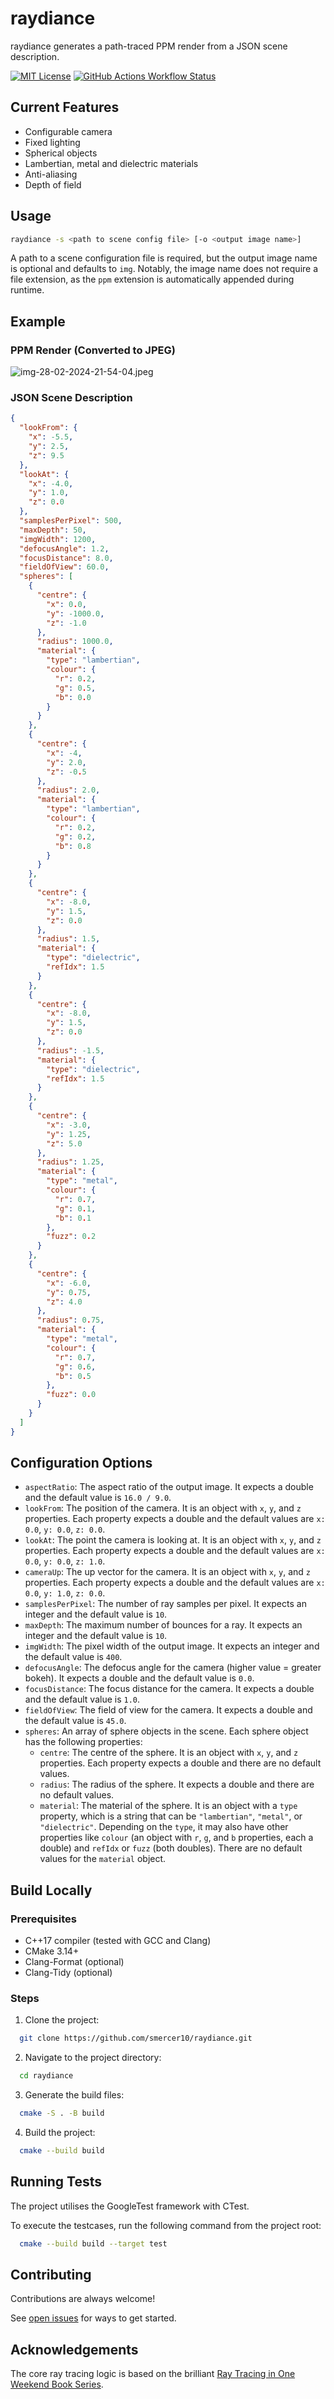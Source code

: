 # raydiance

raydiance generates a path-traced PPM render from a JSON scene description.

[![MIT License](https://img.shields.io/badge/License-MIT-green.svg)](https://github.com/smercer10/raydiance/blob/main/LICENSE)
[![GitHub Actions Workflow Status](https://img.shields.io/github/actions/workflow/status/smercer10/raydiance/ci.yml?label=CI)](https://github.com/smercer10/raydiance/actions/workflows/ci.yml)

## Current Features

- Configurable camera
- Fixed lighting
- Spherical objects
- Lambertian, metal and dielectric materials
- Anti-aliasing
- Depth of field

## Usage

```bash
raydiance -s <path to scene config file> [-o <output image name>]
```

A path to a scene configuration file is required, but the output image name is optional and defaults to `img`.
Notably, the image name does not require a file extension, as the `ppm` extension is automatically appended during
runtime.

## Example

### PPM Render (Converted to JPEG)

![img-28-02-2024-21-54-04.jpeg](example%2Fimg-28-02-2024-21-54-04.jpeg)

### JSON Scene Description

```json
{
  "lookFrom": {
    "x": -5.5,
    "y": 2.5,
    "z": 9.5
  },
  "lookAt": {
    "x": -4.0,
    "y": 1.0,
    "z": 0.0
  },
  "samplesPerPixel": 500,
  "maxDepth": 50,
  "imgWidth": 1200,
  "defocusAngle": 1.2,
  "focusDistance": 8.0,
  "fieldOfView": 60.0,
  "spheres": [
    {
      "centre": {
        "x": 0.0,
        "y": -1000.0,
        "z": -1.0
      },
      "radius": 1000.0,
      "material": {
        "type": "lambertian",
        "colour": {
          "r": 0.2,
          "g": 0.5,
          "b": 0.0
        }
      }
    },
    {
      "centre": {
        "x": -4,
        "y": 2.0,
        "z": -0.5
      },
      "radius": 2.0,
      "material": {
        "type": "lambertian",
        "colour": {
          "r": 0.2,
          "g": 0.2,
          "b": 0.8
        }
      }
    },
    {
      "centre": {
        "x": -8.0,
        "y": 1.5,
        "z": 0.0
      },
      "radius": 1.5,
      "material": {
        "type": "dielectric",
        "refIdx": 1.5
      }
    },
    {
      "centre": {
        "x": -8.0,
        "y": 1.5,
        "z": 0.0
      },
      "radius": -1.5,
      "material": {
        "type": "dielectric",
        "refIdx": 1.5
      }
    },
    {
      "centre": {
        "x": -3.0,
        "y": 1.25,
        "z": 5.0
      },
      "radius": 1.25,
      "material": {
        "type": "metal",
        "colour": {
          "r": 0.7,
          "g": 0.1,
          "b": 0.1
        },
        "fuzz": 0.2
      }
    },
    {
      "centre": {
        "x": -6.0,
        "y": 0.75,
        "z": 4.0
      },
      "radius": 0.75,
      "material": {
        "type": "metal",
        "colour": {
          "r": 0.7,
          "g": 0.6,
          "b": 0.5
        },
        "fuzz": 0.0
      }
    }
  ]
}
```

## Configuration Options

- `aspectRatio`: The aspect ratio of the output image. It expects a double and the default value is `16.0 / 9.0`.
- `lookFrom`: The position of the camera.
  It is an object with `x`, `y`, and `z` properties.
  Each property expects a double and the default values are `x: 0.0`, `y: 0.0`, `z: 0.0`.
- `lookAt`: The point the camera is looking at.
  It is an object with `x`, `y`, and `z` properties.
  Each property expects a double and the default values are `x: 0.0`, `y: 0.0`, `z: 1.0`.
- `cameraUp`: The up vector for the camera.
  It is an object with `x`, `y`, and `z` properties.
  Each property expects a double and the default values are `x: 0.0`, `y: 1.0`, `z: 0.0`.
- `samplesPerPixel`: The number of ray samples per pixel. It expects an integer and the default value is `10`.
- `maxDepth`: The maximum number of bounces for a ray. It expects an integer and the default value is `10`.
- `imgWidth`: The pixel width of the output image. It expects an integer and the default value is `400`.
- `defocusAngle`: The defocus angle for the camera (higher value = greater bokeh).
  It expects a double and the default value is `0.0`.
- `focusDistance`: The focus distance for the camera. It expects a double and the default value is `1.0`.
- `fieldOfView`: The field of view for the camera. It expects a double and the default value is `45.0`.
- `spheres`: An array of sphere objects in the scene. Each sphere object has the following properties:
    - `centre`: The centre of the sphere.
      It is an object with `x`, `y`, and `z` properties.
      Each property expects a double and there are no default values.
    - `radius`: The radius of the sphere. It expects a double and there are no default values.
    - `material`: The material of the sphere.
      It is an object with a `type` property, which is a string that can
      be `"lambertian"`, `"metal"`, or `"dielectric"`.
      Depending on the `type`, it may also have other properties
      like `colour` (an object with `r`, `g`, and `b` properties, each a double) and `refIdx` or `fuzz` (both doubles).
      There are no default values for the `material` object.

## Build Locally

### Prerequisites

- C++17 compiler (tested with GCC and Clang)
- CMake 3.14+
- Clang-Format (optional)
- Clang-Tidy (optional)

### Steps

1. Clone the project:

```bash
  git clone https://github.com/smercer10/raydiance.git
```

2. Navigate to the project directory:

```bash
  cd raydiance
```

3. Generate the build files:

```bash
  cmake -S . -B build
```

4. Build the project:

```bash
  cmake --build build
```

## Running Tests

The project utilises the GoogleTest framework with CTest.

To execute the testcases, run the following command from the project root:

```bash
  cmake --build build --target test
```

## Contributing

Contributions are always welcome!

See [open issues](https://github.com/smercer10/raydiance/issues) for ways to get started.

## Acknowledgements

The core ray tracing logic is based on the brilliant [Ray Tracing in One Weekend Book Series](https://raytracing.github.io).

